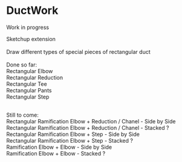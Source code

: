 # DuctWork

Work in progress

Sketchup extension <br> <br>
Draw different types of special pieces of rectangular duct  <br> <br>
Done so far:<br>
Rectangular Elbow <br>
Rectangular Reduction <br>
Rectangular Tee <br>
Rectangular Pants <br>
Rectangular Step <br> <br>

Still to come: <br>
Rectangular Ramification Elbow + Reduction / Chanel - Side by Side <br>
Rectangular Ramification Elbow + Reduction / Chanel - Stacked ? <br>
Rectangular Ramification Elbow + Step - Side by Side <br>
Rectangular Ramification Elbow + Step - Stacked ? <br>
Ramification Elbow + Elbow - Side by Side <br>
Ramification Elbow + Elbow - Stacked ? <br>
